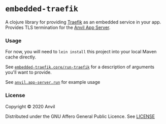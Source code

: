 # `embedded-traefik`

A clojure library for providing [Traefik](https://containo.us/traefik/) as an embedded service in your app. Provides TLS termination for the [Anvil App Server](https://github.com/anvil-works/anvil-runtime).

### Usage

For now, you will need to `lein install` this project into your local Maven cache directly.

See [`embedded-traefik.core/run-traefik`](https://github.com/anvil-works/embedded-traefik/blob/0acb435729127f3c8c3bfc59fb5f5b504a2a4b2f/src/embedded_traefik/core.clj#L53) for a description of arguments you'll want to provide.
 
See [`anvil.app-server.run`](https://github.com/anvil-works/anvil-runtime/blob/4ccb5c4855d4756c20d5bf834881c538bee77ba6/server/app-server/src/anvil/app_server/run.clj#L397) for example usage

### License

Copyright © 2020 Anvil

Distributed under the GNU Affero General Public Licence. See [LICENSE](LICENSE)
